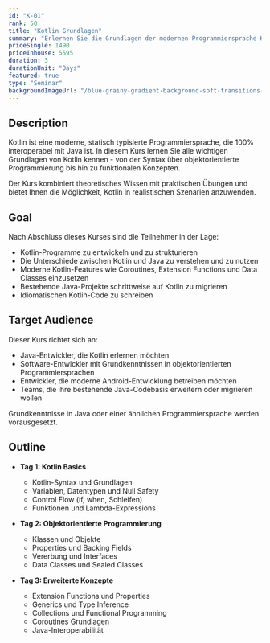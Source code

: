 ```yaml
---
id: "K-01"
rank: 50
title: "Kotlin Grundlagen"
summary: "Erlernen Sie die Grundlagen der modernen Programmiersprache Kotlin"
priceSingle: 1490
priceInhouse: 5595
duration: 3
durationUnit: "Days"
featured: true
type: "Seminar"
backgroundImageUrl: "/blue-grainy-gradient-background-soft-transitions-cover-pc-wallpapers-brands-social-media-horizontal.jpg"
---
```


## Description

Kotlin ist eine moderne, statisch typisierte Programmiersprache, die 100% interoperabel mit Java ist. In diesem Kurs lernen Sie alle wichtigen Grundlagen von Kotlin kennen - von der Syntax über objektorientierte Programmierung bis hin zu funktionalen Konzepten.

Der Kurs kombiniert theoretisches Wissen mit praktischen Übungen und bietet Ihnen die Möglichkeit, Kotlin in realistischen Szenarien anzuwenden.

## Goal

Nach Abschluss dieses Kurses sind die Teilnehmer in der Lage:

- Kotlin-Programme zu entwickeln und zu strukturieren
- Die Unterschiede zwischen Kotlin und Java zu verstehen und zu nutzen
- Moderne Kotlin-Features wie Coroutines, Extension Functions und Data Classes einzusetzen
- Bestehende Java-Projekte schrittweise auf Kotlin zu migrieren
- Idiomatischen Kotlin-Code zu schreiben

## Target Audience

Dieser Kurs richtet sich an:

- Java-Entwickler, die Kotlin erlernen möchten
- Software-Entwickler mit Grundkenntnissen in objektorientierten Programmiersprachen
- Entwickler, die moderne Android-Entwicklung betreiben möchten
- Teams, die ihre bestehende Java-Codebasis erweitern oder migrieren wollen

Grundkenntnisse in Java oder einer ähnlichen Programmiersprache werden vorausgesetzt.

## Outline

- **Tag 1: Kotlin Basics**
  - Kotlin-Syntax und Grundlagen
  - Variablen, Datentypen und Null Safety
  - Control Flow (if, when, Schleifen)
  - Funktionen und Lambda-Expressions

- **Tag 2: Objektorientierte Programmierung**
  - Klassen und Objekte
  - Properties und Backing Fields
  - Vererbung und Interfaces
  - Data Classes und Sealed Classes

- **Tag 3: Erweiterte Konzepte**
  - Extension Functions und Properties
  - Generics und Type Inference
  - Collections und Functional Programming
  - Coroutines Grundlagen
  - Java-Interoperabilität